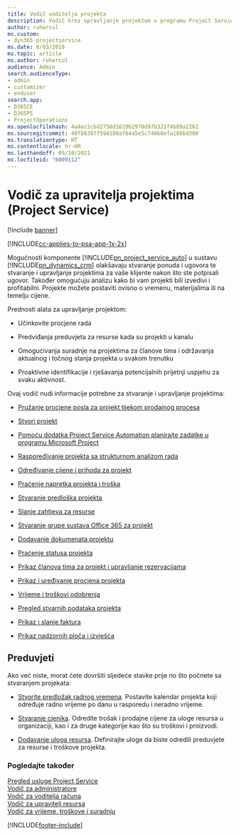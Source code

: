 ```yaml
---
title: Vodič voditelja projekta
description: Vodič kroz upravljanje projektom u programu Project Service
author: ruhercul
ms.custom:
- dyn365-projectservice
ms.date: 8/03/2018
ms.topic: article
ms.author: ruhercul
audience: Admin
search.audienceType:
- admin
- customizer
- enduser
search.app:
- D365CE
- D365PS
- ProjectOperations
ms.openlocfilehash: 4a4ec2cbd2750d1619b2970d97b321f4b89a2262
ms.sourcegitcommit: 40f68387f594180af64a5e5c748b6efa188bd300
ms.translationtype: HT
ms.contentlocale: hr-HR
ms.lasthandoff: 05/10/2021
ms.locfileid: "6009112"
---
```

# <a name="project-manager-guide-project-service"></a>Vodič za upravitelja projektima (Project Service)

[!include [banner](../includes/psa-now-project-operations.md)]

[!INCLUDE[cc-applies-to-psa-app-1x-2x](../includes/cc-applies-to-psa-app-1x-2x.md)]

Mogućnosti komponente [!INCLUDE[pn_project_service_auto](../includes/pn-project-service-auto.md)] u sustavu [!INCLUDE[pn_dynamics_crm](../includes/pn-dynamics-crm.md)] olakšavaju stvaranje ponuda i ugovora te stvaranje i upravljanje projektima za vaše klijente nakon što ste potpisali ugovor. Također omogućuju analizu kako bi vam projekti bili izvedivi i profitabilni. Projekte možete postaviti ovisno o vremenu, materijalima ili na temelju cijene.  
  
 Prednosti alata za upravljanje projektom:  
  
-   Učinkovite procjene rada  
  
-   Predviđanja preduvjeta za resurse kada su projekti u kanalu  
  
-   Omogućivanja suradnje na projektima za članove tima i održavanja aktualnog i točnog stanja projekta u svakom trenutku  
  
-   Proaktivne identifikacije i rješavanja potencijalnih prijetnji uspjehu za svaku aktivnost.  
  
Ovaj vodič nudi informacije potrebne za stvaranje i upravljanje projektima:  
  
-   [Pružanje procjene posla za projekt tijekom prodajnog procesa](../psa/provide-estimates-project-during-sales-process.md)  
  
-   [Stvori projekt](../psa/create-project.md)  
  
-   [Pomoću dodatka Project Service Automation planirajte zadatke u programu Microsoft Project](../psa/add-plan-work-microsoft-project.md)  
  
-   [Raspoređivanje projekta sa strukturnom analizom rada](../psa/schedule-project-work-breakdown-structure.md)  
  
-   [Određivanje cijene i prihoda za projekt](../psa/determine-project-cost-revenue-estimates.md)  
  
-   [Praćenje napretka projekta i troška](../psa/track-project-progress-cost.md)  
  
-   [Stvaranje predloška projekta](../psa/create-project-template.md)  
  
-   [Slanje zahtjeva za resurse](../psa/submit-resource-requests.md)  
  
-   [Stvaranje grupe sustava Office 365 za projekt](../psa/create-office-365-group-project.md)  
  
-   [Dodavanje dokumenata projektu](../psa/add-documents-project.md)  
  
-   [Praćenje statusa projekta](../psa/track-project-status.md)  
  
-   [Prikaz članova tima za projekt i upravljanje rezervacijama](../psa/view-project-team-members-manage-bookings.md)  
  
-   [Prikaz i uređivanje procjena projekta](../psa/view-edit-project-estimates.md)  
  
-   [Vrijeme i troškovi odobrenja](../psa/approve-time-expenses.md)  
  
-   [Pregled stvarnih podataka projekta](../psa/review-project-actuals.md)  
  
-   [Prikaz i slanje faktura](../psa/view-send-invoices.md)  
  
-   [Prikaz nadzornih ploča i izvješća](../psa/view-dashboards-reports.md)  
  
## <a name="prerequisites"></a>Preduvjeti  
 Ako već niste, morat ćete dovršiti sljedeće stavke prije no što počnete sa stvaranjem projekata:  
  
-   [Stvorite predložak radnog vremena](../psa/create-work-hours-template.md). Postavite kalendar projekta koji određuje radno vrijeme po danu u rasporedu i neradno vrijeme.  
  
-   [Stvaranje cjenika](../psa/create-price-list.md). Odredite trošak i prodajne cijene za uloge resursa u organizaciji, kao i za druge kategorije kao što su troškovi i proizvodi.  
  
-   [Dodavanje uloga resursa](../psa/add-resource-roles.md). Definirajte uloge da biste odredili preduvjete za resurse i troškove projekta.  
  
### <a name="see-also"></a>Pogledajte također  
 [Pregled usluge Project Service](../psa/overview.md)   
 [​Vodič za administratore](../psa/admin-guide.md)   
 [Vodič za voditelja računa](../psa/account-manager-guide.md)   
 [Vodič za upravitelj resursa](../psa/resource-manager-guide.md)   
 [Vodič za vrijeme, troškove i suradnju](../psa/time-expense-collaboration-guide.md)



[!INCLUDE[footer-include](../includes/footer-banner.md)]